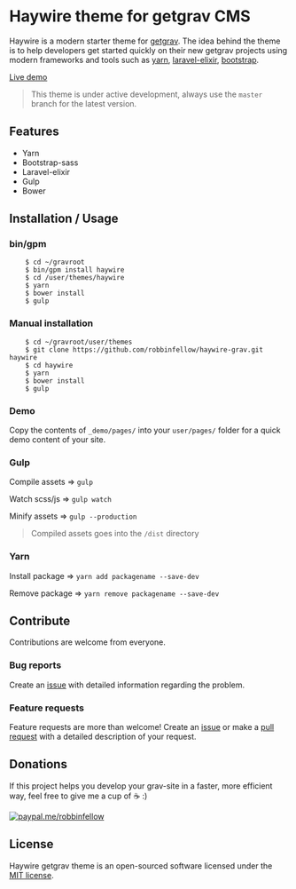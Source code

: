 # Haywire theme for getgrav CMS

Haywire is a modern starter theme for [getgrav](https://getgrav.org/). The idea behind the theme is to help developers get started quickly on their new getgrav projects using modern frameworks and tools such as [yarn](https://yarnpkg.com/), [laravel-elixir](https://laravel.com/docs/5.3/elixir), [bootstrap](https://github.com/twbs/bootstrap-sass).

[Live demo](http://haywire.me/haywire-grav-demo/)

> This theme is under active development, always use the `master` branch for the latest version.

## Features

* Yarn
* Bootstrap-sass
* Laravel-elixir
* Gulp
* Bower

## Installation / Usage

### bin/gpm
        
        $ cd ~/gravroot
        $ bin/gpm install haywire
        $ cd /user/themes/haywire
        $ yarn
        $ bower install
        $ gulp


### Manual installation
        
        $ cd ~/gravroot/user/themes
        $ git clone https://github.com/robbinfellow/haywire-grav.git haywire
        $ cd haywire
        $ yarn
        $ bower install
        $ gulp


### Demo

Copy the contents of `_demo/pages/` into your `user/pages/` folder for a quick demo content of your site.

### Gulp

Compile assets => `gulp`

Watch scss/js => `gulp watch`

Minify assets => `gulp --production`

> Compiled assets goes into the `/dist` directory

### Yarn

Install package => `yarn add packagename --save-dev`

Remove package => `yarn remove packagename --save-dev`

## Contribute

Contributions are welcome from everyone.

### Bug reports

Create an [issue](https://github.com/robbinfellow/haywire-grav/issues) with detailed information regarding the problem.

### Feature requests

Feature requests are more than welcome! Create an [issue](https://github.com/robbinfellow/haywire-grav/issues) or make a [pull request](https://github.com/robbinfellow/haywire-grav/pulls) with a detailed description of your request. 

## Donations

If this project helps you develop your grav-site in a faster, more efficient way, feel free to give me a cup of :coffee: :)

[![paypal.me/robbinfellow](https://www.paypalobjects.com/webstatic/paypalme/images/pp_logo_small.png)](https://www.paypal.me/robbinfellow)

## License

Haywire getgrav theme is an open-sourced software licensed under the [MIT license](http://opensource.org/licenses/MIT).
